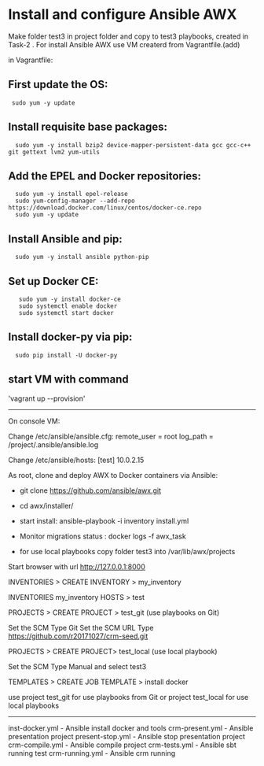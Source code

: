 # Install and configure Ansible AWX

Make folder test3 in project folder and copy to test3 playbooks, created in Task-2 .
For install Ansible AWX use VM createrd from Vagrantfile.(add) 

in Vagrantfile:
##   First update the OS:
     sudo yum -y update

##   Install requisite base packages:
      sudo yum -y install bzip2 device-mapper-persistent-data gcc gcc-c++ git gettext lvm2 yum-utils

##    Add the EPEL and Docker repositories:
      sudo yum -y install epel-release
      sudo yum-config-manager --add-repo https://download.docker.com/linux/centos/docker-ce.repo
      sudo yum -y update

##    Install Ansible and pip:
      sudo yum -y install ansible python-pip

##    Set up Docker CE:
       sudo yum -y install docker-ce
       sudo systemctl enable docker
       sudo systemctl start docker

##    Install docker-py via pip:
      sudo pip install -U docker-py	

## start VM with command 
'vagrant up --provision'

--------------------------------------------------------------------------------------
On console VM:

Change /etc/ansible/ansible.cfg:
remote_user = root
log_path = /project/.ansible/ansible.log


Change /etc/ansible/hosts:
[test]
10.0.2.15

As root, clone and deploy AWX to Docker containers via Ansible:
-  git clone   https://github.com/ansible/awx.git
-  cd awx/installer/
- start install:
   ansible-playbook -i inventory install.yml
 - Monitor migrations status :
   docker logs -f awx_task


- for use local playbooks copy folder test3 into /var/lib/awx/projects


Start browser with url http://127.0.0.1:8000

INVENTORIES  > CREATE INVENTORY > my_inventory

INVENTORIES  my_inventory   HOSTS >   test

PROJECTS  > CREATE PROJECT > test_git (use playbooks on Git)

Set the SCM Type Git
Set the SCM URL Type https://github.com/r20171027/crm-seed.git

PROJECTS  > CREATE PROJECT> test_local (use local playbook)

Set the SCM Type Manual 
and select test3



TEMPLATES >  CREATE JOB TEMPLATE > install docker

use project test_git  for use playbooks from Git or project test_local  for use local playbooks
 


***************************************************

inst-docker.yml -  Ansible install docker and tools
crm-present.yml - Ansible  presentation project
present-stop.yml - Ansible  stop presentation project
crm-compile.yml - Ansible  compile project
crm-tests.yml - Ansible  sbt running test
crm-running.yml - Ansible  crm running 





